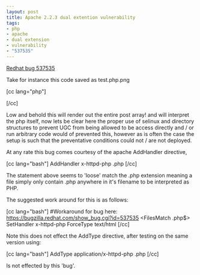 ```yaml
--- 
layout: post
title: Apache 2.2.3 dual extention vulnerability
tags: 
- php
- apache
- dual extension
- vulnerability
- "537535"
---
```

<a href="https://bugzilla.redhat.com/show_bug.cgi?id=537535">Redhat bug 537535</a>

Take for instance this code saved as test.php.png

[cc lang="php"]
<?PHP
print_r($_POST);
?>
[/cc]

Low and behold this will render out the entire post array! and will interpret the php itself, now lets be clear here the proper use of selinux and directory structures to prevent UGC from being allowed to be access directly and / or run arbitrary code would of prevented this, however as is often the case the setup is such that the preventative conditions could not / are not deployed.

At any rate this bug comes courtesy of the apache AddHandler directive, 

[cc lang="bash"]
AddHandler x-httpd-php .php
[/cc]

The statement above seems to 'loose' match the .php extension meaning a file simply only contain .php anywhere in it's filename to be interpreted as PHP.

The suggested work around for this is as follows:

[cc lang="bash"]
#Workaround for bug here: https://bugzilla.redhat.com/show_bug.cgi?id=537535
<FilesMatch \.php$>
SetHandler x-httpd-php
ForceType text/html
</FilesMatch>
[/cc]

Note this does not effect the AddType directive, after testing on the same version using:

[cc lang="bash"]
AddType application/x-httpd-php .php
[/cc]

Is not effected by this 'bug'.




